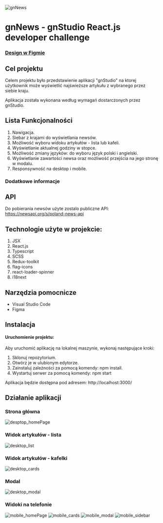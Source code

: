 



![gnNews](https://user-images.githubusercontent.com/95089940/229119103-1b53d00a-49d8-4c8d-8662-89a4898fb175.png)
# gnNews - gnStudio React.js developer challenge

### [Design w Figmie](https://www.figma.com/file/2h7izqf0IlEgl2QW1wgOUa/gnNews?node-id=0%3A1&t=fpnqwbieFaUhu4Ss-1)
   


## Cel projektu
Celem projektu było przedstawienie aplikacji "gnStudio" na ktorej użytkownik może wyświetlić najświeższe artykułu z wybranego przez siebie kraju. 



<!-- Celem projektu było dostarczenie aplikacji „Puppylog” pozwalającej użytkownikom na zapisanie do weterynarza swojego pupila. Zalogowany użytkownik może wybrać spośród trzech lekarzy kliniki. Po wyborze odpowiedniego weterynarza może dokonać rezerwacji terminu wizyty oraz samodzielnie dodawać swoje zwierzęta.

Każde zwierzę posiada indywidualną kartę pacjenta. Widnieje w niej imię, rasa, dane właściciela, historia chorób oraz inne ważne informacje dotyczące pupila. Wszyscy weterynarze mają dostęp do karty danego zwierzęcia oraz mogą ją edytować. Dodatkowo karta pacjenta jest uzupełniana przez weterynarza po każdej odbytej wizycie. -->


Aplikacja została wykonana według wymagań dostarczonych przez gnStudio.

## Lista Funkcjonalności

1. Nawigacja.
2. Siebar z krajami do wyświetlania newsów.
3. Możliwość wyboru widoku artykułów - lista lub kafeli.
4. Wyświetlanie aktualnej godziny w stopce.
5. Możliwość zmiany języków: do wyboru język polski i angielski.
6. Wyświetlanie zawartości newsa oraz możliwość przejścia na jego stronę w modalu.
7. Responsywność na desktop i mobile.


### Dodatkowe informacje


## API
Do pobierania newsów użyte zostalo publiczne API: https://newsapi.org/s/poland-news-api


## Technologie użyte w projekcie:

1. JSX
2. React.js
3. Typescript
4. SCSS
5. Redux-toolkit
6. flag-icons
7. react-loader-spinner
8. i18next

## Narzędzia pomocnicze

- Visual Studio Code
- Figma


## Instalacja

#### Uruchomienie projektu:

Aby uruchomić aplikację na lokalnej maszynie, wykonaj następujące kroki:

1. Sklonuj repozytorium.
2. Otwórz je w ulubionym edytorze.
3. Zainstaluj zależności za pomocą komendy: npm install.
4. Wystartuj serwer za pomocą komendy: npm start

Aplikacja będzie dostępna pod adresem: http://localhost:3000/

## Działanie aplikacji

### Strona główna
![desptop_homePage](https://user-images.githubusercontent.com/95089940/229124742-442a5658-98f9-44c5-b79e-f214b09ebd66.PNG)
### Widok artykułów - lista
![desktop_list](https://user-images.githubusercontent.com/95089940/229124896-b01c0023-21ab-4672-a3e3-f22805967100.PNG)
### Widok artykułów - kafelki
![desktop_cards](https://user-images.githubusercontent.com/95089940/229124941-b83f12f0-40e5-4f5a-ba0d-43af33fe7fe2.PNG)
### Modal
![desktop_modal](https://user-images.githubusercontent.com/95089940/229125006-56909e2e-8d70-4cf3-a93a-4fa47a380d73.PNG)
### Widoki na telefonie
![mobile_homePage](https://user-images.githubusercontent.com/95089940/229125132-67ab55ed-49db-471a-b87f-b4e3eec0e937.PNG)
![mobile_cards](https://user-images.githubusercontent.com/95089940/229125163-8e2aaf6a-4528-40d4-8e7f-2b030ed11037.PNG)
![mobile_modal](https://user-images.githubusercontent.com/95089940/229125178-045292a1-a6b2-40d2-bb1b-9777d1605152.PNG)
![mobile_sidebar](https://user-images.githubusercontent.com/95089940/229125227-e66474da-4f20-4a29-a8ab-90a8d5d22dae.PNG)






